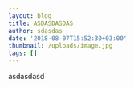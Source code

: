 ```yaml
---
layout: blog
title: ASDASDASDAS
author: sdasdas
date: '2018-08-07T15:52:30+03:00'
thumbnail: /uploads/image.jpg
tags: []
---
```

asdasdasd
